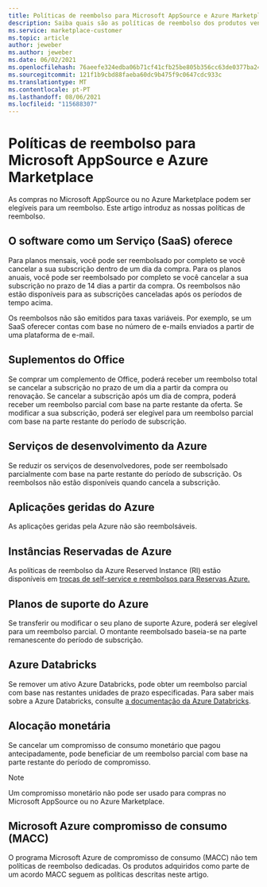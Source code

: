 ```yaml
---
title: Políticas de reembolso para Microsoft AppSource e Azure Marketplace
description: Saiba quais são as políticas de reembolso dos produtos vendidos no Microsoft AppSource e no Azure Marketplace
ms.service: marketplace-customer
ms.topic: article
author: jeweber
ms.author: jeweber
ms.date: 06/02/2021
ms.openlocfilehash: 76aeefe324edba06b71cf41cfb25be805b356cc63de0377ba246b50d05187998
ms.sourcegitcommit: 121f1b9cbd88faeba60dc9b475f9c0647cdc933c
ms.translationtype: MT
ms.contentlocale: pt-PT
ms.lasthandoff: 08/06/2021
ms.locfileid: "115688307"
---
```

# <a name="refund-policies-for-microsoft-appsource-and-azure-marketplace"></a>Políticas de reembolso para Microsoft AppSource e Azure Marketplace

As compras no Microsoft AppSource ou no Azure Marketplace podem ser elegíveis para um reembolso. Este artigo introduz as nossas políticas de reembolso.

## <a name="software-as-a-service-saas-offers"></a>O software como um Serviço (SaaS) oferece

Para planos mensais, você pode ser reembolsado por completo se você cancelar a sua subscrição dentro de um dia da compra. Para os planos anuais, você pode ser reembolsado por completo se você cancelar a sua subscrição no prazo de 14 dias a partir da compra. Os reembolsos não estão disponíveis para as subscrições canceladas após os períodos de tempo acima.

Os reembolsos não são emitidos para taxas variáveis. Por exemplo, se um SaaS oferecer contas com base no número de e-mails enviados a partir de uma plataforma de e-mail.

## <a name="office-add-ins"></a>Suplementos do Office

Se comprar um complemento de Office, poderá receber um reembolso total se cancelar a subscrição no prazo de um dia a partir da compra ou renovação. Se cancelar a subscrição após um dia de compra, poderá receber um reembolso parcial com base na parte restante da oferta. Se modificar a sua subscrição, poderá ser elegível para um reembolso parcial com base na parte restante do período de subscrição.

## <a name="azure-developer-services"></a>Serviços de desenvolvimento da Azure

Se reduzir os serviços de desenvolvedores, pode ser reembolsado parcialmente com base na parte restante do período de subscrição. Os reembolsos não estão disponíveis quando cancela a subscrição.

## <a name="azure-managed-applications"></a>Aplicações geridas do Azure

As aplicações geridas pela Azure não são reembolsáveis.

## <a name="azure-reserved-instances"></a>Instâncias Reservadas de Azure

As políticas de reembolso da Azure Reserved Instance (RI) estão disponíveis em [trocas de self-service e reembolsos para Reservas Azure.](/azure/cost-management-billing/reservations/exchange-and-refund-azure-reservations)

## <a name="azure-support-plans"></a>Planos de suporte do Azure

Se transferir ou modificar o seu plano de suporte Azure, poderá ser elegível para um reembolso parcial. O montante reembolsado baseia-se na parte remanescente do período de subscrição.

## <a name="azure-databricks"></a>Azure Databricks

Se remover um ativo Azure Databricks, pode obter um reembolso parcial com base nas restantes unidades de prazo especificadas. Para saber mais sobre a Azure Databricks, consulte [a documentação da Azure Databricks](/azure/databricks).

## <a name="monetary-commitment"></a>Alocação monetária

Se cancelar um compromisso de consumo monetário que pagou antecipadamente, pode beneficiar de um reembolso parcial com base na parte restante do período de compromisso.

> [!NOTE]
> Um compromisso monetário não pode ser usado para compras no Microsoft AppSource ou no Azure Marketplace.

## <a name="microsoft-azure-consumption-commitment-macc"></a>Microsoft Azure compromisso de consumo (MACC)

O programa Microsoft Azure de compromisso de consumo (MACC) não tem políticas de reembolso dedicadas. Os produtos adquiridos como parte de um acordo MACC seguem as políticas descritas neste artigo.
